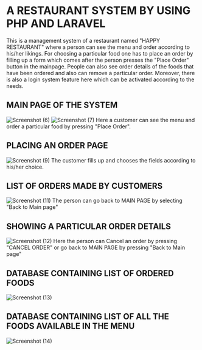 # A RESTAURANT SYSTEM BY USING PHP AND LARAVEL

This is a management system of a restaurant named "HAPPY RESTAURANT" where a person can see the menu and order according to his/her likings. For choosing a particular food
one has to place an order by filling up a form which comes after the person presses the "Place Order" button in the mainpage. People can also see order details of the foods
that have been ordered and also can remove a particular order. Moreover, there is also a login system feature here which can be activated according to the needs.

## MAIN PAGE OF THE SYSTEM
![Screenshot (6)](https://github.com/Faizul-Kabir/A-RESTAURANT-SYSTEM-BY-USING-PHP-LARAVEL/assets/142076035/0cc99f7b-0aee-40ec-b955-bb9c50b71128)
![Screenshot (7)](https://github.com/Faizul-Kabir/A-RESTAURANT-SYSTEM-BY-USING-PHP-LARAVEL/assets/142076035/ff9bb809-b194-442d-80dc-9699b67d7c81)
Here a customer can see the menu and order a particular food by pressing "Place Order".
## PLACING AN ORDER PAGE
![Screenshot (9)](https://github.com/Faizul-Kabir/A-RESTAURANT-SYSTEM-BY-USING-PHP-LARAVEL/assets/142076035/f572e235-62d7-43b5-86f5-2da6f063ff44)
The customer fills up and chooses the fields according to his/her choice.
## LIST OF ORDERS MADE BY CUSTOMERS
![Screenshot (11)](https://github.com/Faizul-Kabir/A-RESTAURANT-SYSTEM-BY-USING-PHP-LARAVEL/assets/142076035/b85ad5e7-6191-4f01-8bfa-7ab98b205de7)
The person can go back to MAIN PAGE by selecting "Back to Main page"
## SHOWING A PARTICULAR ORDER DETAILS
![Screenshot (12)](https://github.com/Faizul-Kabir/A-RESTAURANT-SYSTEM-BY-USING-PHP-LARAVEL/assets/142076035/171f8198-38b5-4059-9943-3f446fd745d3)
Here the person can Cancel an order by pressing "CANCEL ORDER" or go back to MAIN PAGE by pressing "Back to Main page"
## DATABASE CONTAINING LIST OF ORDERED FOODS
![Screenshot (13)](https://github.com/Faizul-Kabir/A-RESTAURANT-SYSTEM-BY-USING-PHP-LARAVEL/assets/142076035/6098906d-5556-48d7-9f50-1d98a3169f48)
## DATABASE CONTAINING LIST OF ALL THE FOODS AVAILABLE IN THE MENU
![Screenshot (14)](https://github.com/Faizul-Kabir/A-RESTAURANT-SYSTEM-BY-USING-PHP-LARAVEL/assets/142076035/2e40458e-576c-4ed4-ba8e-7d31dfc6293a)
